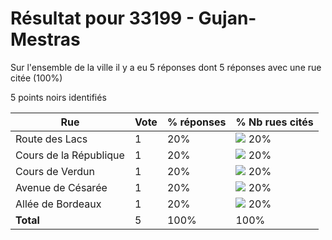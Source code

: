 # Résultat pour 33199 - Gujan-Mestras

Sur l'ensemble de la ville il y a eu 5 réponses dont 5 réponses avec une rue citée (100%)

5 points noirs identifiés

| Rue | Vote | % réponses | % Nb rues cités|
|-----|------|------------|----------------|
| Route des Lacs | 1 | 20% | <img src="../../img/bar_20.gif" />&nbsp;20%|
| Cours de la République | 1 | 20% | <img src="../../img/bar_20.gif" />&nbsp;20%|
| Cours de Verdun | 1 | 20% | <img src="../../img/bar_20.gif" />&nbsp;20%|
| Avenue de Césarée | 1 | 20% | <img src="../../img/bar_20.gif" />&nbsp;20%|
| Allée de Bordeaux | 1 | 20% | <img src="../../img/bar_20.gif" />&nbsp;20%|
| **Total** | 5 | 100% | 100%|
